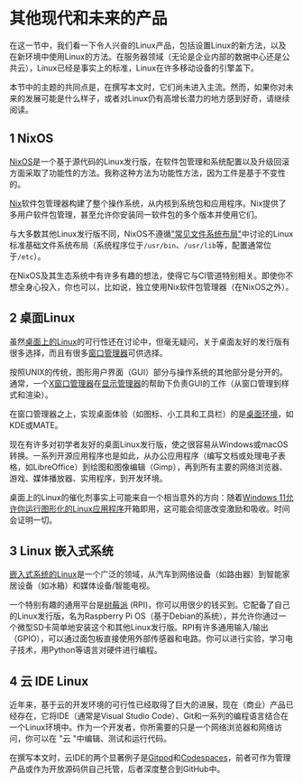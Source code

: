 # 其他现代和未来的产品

在这一节中，我们看一下令人兴奋的Linux产品，包括设置Linux的新方法，以及在新环境中使用Linux的方法。在服务器领域（无论是企业内部的数据中心还是公共云），Linux已经是事实上的标准，Linux在许多移动设备的引擎盖下。

本节中的主题的共同点是，在撰写本文时，它们尚未进入主流。然而，如果你对未来的发展可能是什么样子，或者对Linux仍有高增长潜力的地方感到好奇，请继续阅读。

## 1 NixOS

[NixOS](https://nixos.org/)是一个基于源代码的Linux发行版，在软件包管理和系统配置以及升级回滚方面采取了功能性的方法。我称这种方法为功能性方法，因为工件是基于不变性的。

[Nix](https://github.com/nixos/nix)软件包管理器构建了整个操作系统，从内核到系统包和应用程序。Nix提供了多用户软件包管理，甚至允许你安装同一软件包的多个版本并使用它们。

与大多数其他Linux发行版不同，NixOS不遵循["常见文件系统布局"](javascript:void(0))中讨论的Linux标准基础文件系统布局（系统程序位于`/usr/bin`、`/usr/lib`等，配置通常位于`/etc`）。

在NixOS及其生态系统中有许多有趣的想法，使得它与CI管道特别相关。即使你不想全身心投入，你也可以，比如说，独立使用Nix软件包管理器（在NixOS之外）。

## 2 桌面Linux

虽然[桌面上的Linux](https://en.wikipedia.org/wiki/Criticism_of_desktop_Linux)的可行性还在讨论中，但毫无疑问，关于桌面友好的发行版有很多选择，而且有很多[窗口管理器](https://en.wikipedia.org/wiki/Comparison_of_X_window_managers)可供选择。

按照UNIX的传统，图形用户界面（GUI）部分与操作系统的其他部分是分开的。通常，一个[X窗口管理器](https://en.wikipedia.org/wiki/Comparison_of_X_window_managers)在[显示管理器](https://wiki.archlinux.org/title/Display_manager)的帮助下负责GUI的工作（从窗口管理到样式和渲染）。

在窗口管理器之上，实现桌面体验（如图标、小工具和工具栏）的是[桌面环境](https://wiki.archlinux.org/title/Desktop_environment)，如KDE或MATE。

现在有许多对初学者友好的桌面Linux发行版，使之很容易从Windows或macOS转换。一系列开源应用程序也是如此，从办公应用程序（编写文档或处理电子表格，如LibreOffice）到绘图和图像编辑（Gimp），再到所有主要的网络浏览器、游戏、媒体播放器、实用程序，到开发环境。

桌面上的Linux的催化剂事实上可能来自一个相当意外的方向：随着[Windows 11允许你运行图形化的Linux应用程序](https://www.youtube.com/watch?v=b1YBx1L8op4)开箱即用，这可能会彻底改变激励和吸收。时间会证明一切。

## 3 Linux 嵌入式系统

[嵌入式系统的Linux](https://en.wikipedia.org/wiki/Linux_on_embedded_systems)是一个广泛的领域，从汽车到网络设备（如路由器）到智能家居设备（如冰箱）和媒体设备/智能电视。

一个特别有趣的通用平台是[树莓派](https://www.raspberrypi.org/) (RPI)，你可以用很少的钱买到。它配备了自己的Linux发行版，名为Raspberry Pi OS（基于Debian的系统），并允许你通过一个微型SD卡简单地安装这个和其他Linux发行版。RPI有许多通用输入/输出（GPIO），可以通过面包板直接使用外部传感器和电路。你可以进行实验，学习电子技术，用Python等语言对硬件进行编程。

## 4 云 IDE Linux

近年来，基于云的开发环境的可行性已经取得了巨大的进展，现在（商业）产品已经存在，它将IDE（通常是Visual Studio Code）、Git和一系列的编程语言结合在一个Linux环境中。作为一个开发者，你所需要的只是一个网络浏览器和网络访问，你可以在 "云 "中编辑、测试和运行代码。

在撰写本文时，云IDE的两个显著例子是[Gitpod](https://www.gitpod.io/)和[Codespaces](https://github.com/features/codespaces)，前者可作为管理产品或作为开放源码供自己托管，后者深度整合到GitHub中。